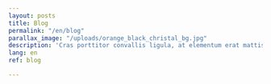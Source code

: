 ```yaml
---
layout: posts
title: Blog
permalink: "/en/blog"
parallax_image: "/uploads/orange_black_christal_bg.jpg"
description: 'Cras porttitor convallis ligula, at elementum erat mattis quis. '
lang: en
ref: blog

---
```

